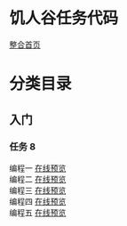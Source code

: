 # 饥人谷任务代码
[整合首页](https://a294465800.github.io/HungerValleyCode/index.html)

# 分类目录
## 入门
### 任务 8
编程一 [在线预览](https://a294465800.github.io/HungerValleyCode/beginner/task8/01/)    
编程二 [在线预览](https://a294465800.github.io/HungerValleyCode/beginner/task8/02/)    
编程三 [在线预览](https://a294465800.github.io/HungerValleyCode/beginner/task8/03/)    
编程四 [在线预览](https://a294465800.github.io/HungerValleyCode/beginner/task8/04/)    
编程五 [在线预览](https://a294465800.github.io/HungerValleyCode/beginner/task8/05/)    

